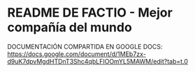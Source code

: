 # README DE FACTIO - Mejor compañía del mundo


DOCUMENTACIÓN COMPARTIDA EN GOOGLE DOCS: https://docs.google.com/document/d/1MEb7zx-d9uK7dpvMgdHTDnT3Shc4qbLFIOOmYL5MAWM/edit?tab=t.0

